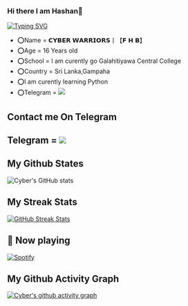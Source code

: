 ### Hi there I am Hashan👋

[![Typing SVG](https://readme-typing-svg.herokuapp.com/?color=66FF00&lines=--Hi+I'm+𝗖𝗬𝗕𝗘𝗥+𝗪𝗔𝗥𝗥𝗜𝗢𝗥𝗦+;--Curently+Learning+Python+language;--A+Student+Yet+;--I+am+16+years+old+;--Want+to+be+a+Software+Engineer)](https://git.io/typing-svg)

- ⭕Name = 𝗖𝗬𝗕𝗘𝗥 𝗪𝗔𝗥𝗥𝗜𝗢𝗥𝗦丨【𝗙 𝗛 𝗕】
- ⭕Age = 16 Years old
- ⭕School = I am curently go Galahitiyawa Central College
- ⭕Country = Sri Lanka,Gampaha
- ⭕I am curently learning Python
- ⭕Telegram = <a href="https://t.me/Cyber01_Warriors"><img src="https://img.shields.io/badge/𝗖𝗬𝗕𝗘𝗥 𝗪𝗔𝗥𝗥𝗜𝗢𝗥𝗦丨【𝗙 𝗛 𝗕】-blue.svg?logo=telegram"></a>

## Contact me On Telegram

## Telegram = <a href="https://t.me/Cyber01_Warriors"><img src="https://img.shields.io/badge/𝗖𝗬𝗕𝗘𝗥 𝗪𝗔𝗥𝗥𝗜𝗢𝗥𝗦丨【𝗙 𝗛 𝗕】-blue.svg?logo=telegram"></a>

## My Github States

![Cyber's GitHub stats](https://github-readme-stats.vercel.app/api?username=Cyber01warriors&show_icons=true&theme=highcontrast)

## My Streak Stats

[![GitHub Streak Stats](https://github-readme-streak-stats.herokuapp.com/?user=Cyber01warriors&theme=highcontrast)](https://github.com/Cyber01warriors/github-readme-streak-stats)

## 🎵 Now playing
[![Spotify](https://novatorem.vercel.app/api/spotify)](https://spotify.com/)

## My Github Activity Graph

[![Cyber's github activity graph](https://activity-graph.herokuapp.com/graph?username=Cyber01warriors&theme=dracula)](https://github.com/Cyber01warriors/github-readme-activity-graph)
